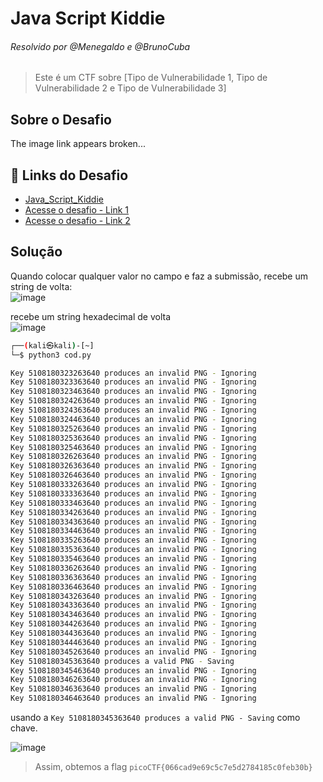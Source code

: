 # Java Script Kiddie  
###### Resolvido por @Menegaldo e @BrunoCuba  
> Este é um CTF sobre [Tipo de Vulnerabilidade 1, Tipo de Vulnerabilidade 2 e Tipo de Vulnerabilidade 3]  

## Sobre o Desafio

The image link appears broken...

## 🔗 Links do Desafio
- [Java_Script_Kiddie](https://play.picoctf.org/practice/challenge/29)
- [Acesse o desafio - Link 1](https://jupiter.challenges.picoctf.org/problem/17205)  
- [Acesse o desafio - Link 2](http://jupiter.challenges.picoctf.org:17205)  

## Solução  

Quando colocar qualquer valor no campo e faz a submissão, recebe um string de volta:<br>
![image](https://github.com/user-attachments/assets/f29b64a1-451c-4a4f-bdbf-38ed2ea0df45)

recebe um string hexadecimal de volta<br>
![image](https://github.com/user-attachments/assets/ed85f336-ba44-4c9b-8254-2682bfce9cff)

```bash
┌──(kali㉿kali)-[~]
└─$ python3 cod.py

Key 5108180323263640 produces an invalid PNG - Ignoring
Key 5108180323363640 produces an invalid PNG - Ignoring
Key 5108180323463640 produces an invalid PNG - Ignoring
Key 5108180324263640 produces an invalid PNG - Ignoring
Key 5108180324363640 produces an invalid PNG - Ignoring
Key 5108180324463640 produces an invalid PNG - Ignoring
Key 5108180325263640 produces an invalid PNG - Ignoring
Key 5108180325363640 produces an invalid PNG - Ignoring
Key 5108180325463640 produces an invalid PNG - Ignoring
Key 5108180326263640 produces an invalid PNG - Ignoring
Key 5108180326363640 produces an invalid PNG - Ignoring
Key 5108180326463640 produces an invalid PNG - Ignoring
Key 5108180333263640 produces an invalid PNG - Ignoring
Key 5108180333363640 produces an invalid PNG - Ignoring
Key 5108180333463640 produces an invalid PNG - Ignoring
Key 5108180334263640 produces an invalid PNG - Ignoring
Key 5108180334363640 produces an invalid PNG - Ignoring
Key 5108180334463640 produces an invalid PNG - Ignoring
Key 5108180335263640 produces an invalid PNG - Ignoring
Key 5108180335363640 produces an invalid PNG - Ignoring
Key 5108180335463640 produces an invalid PNG - Ignoring
Key 5108180336263640 produces an invalid PNG - Ignoring
Key 5108180336363640 produces an invalid PNG - Ignoring
Key 5108180336463640 produces an invalid PNG - Ignoring
Key 5108180343263640 produces an invalid PNG - Ignoring
Key 5108180343363640 produces an invalid PNG - Ignoring
Key 5108180343463640 produces an invalid PNG - Ignoring
Key 5108180344263640 produces an invalid PNG - Ignoring
Key 5108180344363640 produces an invalid PNG - Ignoring
Key 5108180344463640 produces an invalid PNG - Ignoring
Key 5108180345263640 produces an invalid PNG - Ignoring
Key 5108180345363640 produces a valid PNG - Saving
Key 5108180345463640 produces an invalid PNG - Ignoring
Key 5108180346263640 produces an invalid PNG - Ignoring
Key 5108180346363640 produces an invalid PNG - Ignoring
Key 5108180346463640 produces an invalid PNG - Ignoring

```
usando a ```Key 5108180345363640 produces a valid PNG - Saving``` como chave.

![image](https://github.com/user-attachments/assets/60493865-d9df-4669-a027-0418e84ad94b)

> Assim, obtemos a flag `picoCTF{066cad9e69c5c7e5d2784185c0feb30b}`  
